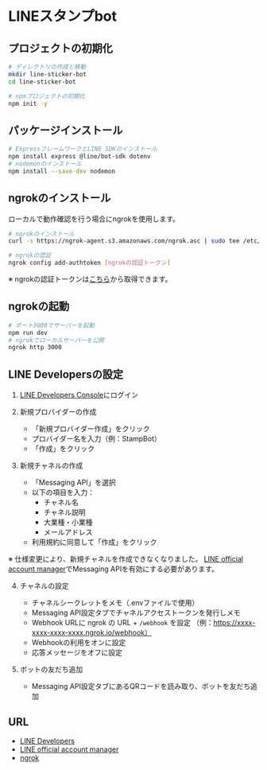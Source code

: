 # LINEスタンプbot

## プロジェクトの初期化

```bash
# ディレクトリの作成と移動
mkdir line-sticker-bot
cd line-sticker-bot

# npmプロジェクトの初期化
npm init -y
```

## パッケージインストール

```bash
# ExpressフレームワークとLINE SDKのインストール
npm install express @line/bot-sdk dotenv
# nodemonのインストール
npm install --save-dev nodemon
```

## ngrokのインストール

ローカルで動作確認を行う場合にngrokを使用します。

```bash
# ngrokのインストール
curl -s https://ngrok-agent.s3.amazonaws.com/ngrok.asc | sudo tee /etc/apt/trusted.gpg.d/ngrok.asc >/dev/null && echo "deb https://ngrok-agent.s3.amazonaws.com buster main" | sudo tee /etc/apt/sources.list.d/ngrok.list && sudo apt update && sudo apt install ngrok

# ngrokの認証
ngrok config add-authtoken [ngrokの認証トークン]
```

※ ngrokの認証トークンは[こちら](https://dashboard.ngrok.com/get-started/setup/linux)から取得できます。

## ngrokの起動

```bash
# ポート3000でサーバーを起動
npm run dev
# ngrokでローカルサーバーを公開
ngrok http 3000
```

## LINE Developersの設定

1. [LINE Developers Console](https://developers.line.biz/console/)にログイン

2. 新規プロバイダーの作成
   - 「新規プロバイダー作成」をクリック
   - プロバイダー名を入力（例：StampBot）
   - 「作成」をクリック

3. 新規チャネルの作成
   - 「Messaging API」を選択
   - 以下の項目を入力：
     - チャネル名
     - チャネル説明
     - 大業種・小業種
     - メールアドレス
   - 利用規約に同意して「作成」をクリック

※ 仕様変更により、新規チャネルを作成できなくなりました。
   [LINE official account manager](https://manager.line.biz)でMessaging APIを有効にする必要があります。

4. チャネルの設定
   - チャネルシークレットをメモ（.envファイルで使用）
   - Messaging API設定タブでチャネルアクセストークンを発行しメモ
   - Webhook URLに ngrok の URL + `/webhook` を設定
     （例：https://xxxx-xxxx-xxxx-xxxx.ngrok.io/webhook）
   - Webhookの利用をオンに設定
   - 応答メッセージをオフに設定

5. ボットの友だち追加
   - Messaging API設定タブにあるQRコードを読み取り、ボットを友だち追加

## URL

- [LINE Developers](https://developers.line.biz)
- [LINE official account manager](https://manager.line.biz)
- [ngrok](https://dashboard.ngrok.com)
